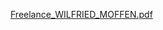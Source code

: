 [Freelance_WILFRIED_MOFFEN.pdf](https://github.com/wilfriedmuffins/wilfriedmuffins.github.io/files/8453880/Freelance_WILFRIED_MOFFEN.pdf)
